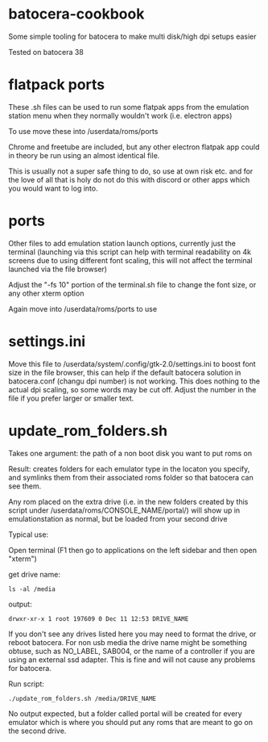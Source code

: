# batocera-cookbook
Some simple tooling for batocera to make multi disk/high dpi setups easier

Tested on batocera 38

# flatpack ports
These .sh files can be used to run some flatpak apps from the emulation station menu when they normally wouldn't work (i.e. electron apps)

To use move these into /userdata/roms/ports

Chrome and freetube are included, but any other electron flatpak app could in theory be run using an almost identical file.

This is usually not a super safe thing to do, so use at own risk etc. and for the love of all that is holy do not do this with discord or other apps which you would want to log into.

# ports
Other files to add emulation station launch options, currently just the terminal (launching via this script can help with terminal readability on 4k screens due to using different font scaling, this will not affect the terminal launched via the file browser)

Adjust the "-fs 10" portion of the terminal.sh file to change the font size, or any other xterm option

Again move into /userdata/roms/ports to use

# settings.ini
Move this file to /userdata/system/.config/gtk-2.0/settings.ini to boost font size in the file browser, this can help if the default batocera solution in batocera.conf (changu dpi number) is not working. This does nothing to the actual dpi scaling, so some words may be cut off. Adjust the number in the file if you prefer larger or smaller text.

# update_rom_folders.sh
Takes one argument: the path of a non boot disk you want to put roms on

Result: creates folders for each emulator type in the locaton you specify, and symlinks them from their associated roms folder so that batocera can see them. 

Any rom placed on the extra drive (i.e. in the new folders created by this script under /userdata/roms/CONSOLE_NAME/portal/) will show up in emulationstation as normal, but be loaded from your second drive

Typical use:

Open terminal (F1 then go to applications on the left sidebar and then open "xterm")

get drive name:
```
ls -al /media
```

output:
```
drwxr-xr-x 1 root 197609 0 Dec 11 12:53 DRIVE_NAME
```
If you don't see any drives listed here you may need to format the drive, or reboot batocera. For non usb media the drive name might be something obtuse, such as NO_LABEL, SAB004, or the name of a controller if you are using an external ssd adapter. This is fine and will not cause any problems for batocera.

Run script:
```
./update_rom_folders.sh /media/DRIVE_NAME
```

No output expected, but a folder called portal will be created for every emulator which is where you should put any roms that are meant to go on the second drive.
